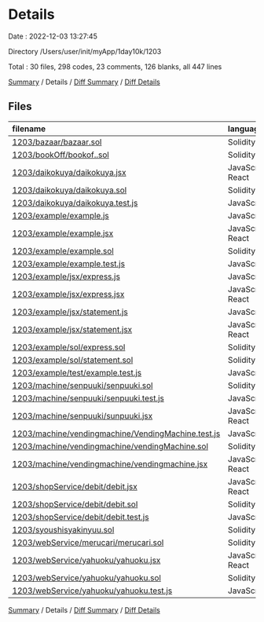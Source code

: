 # Details

Date : 2022-12-03 13:27:45

Directory /Users/user/init/myApp/1day10k/1203

Total : 30 files,  298 codes, 23 comments, 126 blanks, all 447 lines

[Summary](results.md) / Details / [Diff Summary](diff.md) / [Diff Details](diff-details.md)

## Files
| filename | language | code | comment | blank | total |
| :--- | :--- | ---: | ---: | ---: | ---: |
| [1203/bazaar/bazaar.sol](/1203/bazaar/bazaar.sol) | Solidity | 1 | 0 | 1 | 2 |
| [1203/bookOff/bookof..sol](/1203/bookOff/bookof..sol) | Solidity | 10 | 7 | 10 | 27 |
| [1203/daikokuya/daikokuya.jsx](/1203/daikokuya/daikokuya.jsx) | JavaScript React | 0 | 0 | 1 | 1 |
| [1203/daikokuya/daikokuya.sol](/1203/daikokuya/daikokuya.sol) | Solidity | 29 | 0 | 12 | 41 |
| [1203/daikokuya/daikokuya.test.js](/1203/daikokuya/daikokuya.test.js) | JavaScript | 0 | 0 | 1 | 1 |
| [1203/example/example.js](/1203/example/example.js) | JavaScript | 0 | 0 | 1 | 1 |
| [1203/example/example.jsx](/1203/example/example.jsx) | JavaScript React | 0 | 0 | 1 | 1 |
| [1203/example/example.sol](/1203/example/example.sol) | Solidity | 0 | 0 | 1 | 1 |
| [1203/example/example.test.js](/1203/example/example.test.js) | JavaScript | 0 | 0 | 1 | 1 |
| [1203/example/jsx/express.js](/1203/example/jsx/express.js) | JavaScript | 0 | 0 | 1 | 1 |
| [1203/example/jsx/express.jsx](/1203/example/jsx/express.jsx) | JavaScript React | 0 | 0 | 1 | 1 |
| [1203/example/jsx/statement.js](/1203/example/jsx/statement.js) | JavaScript | 0 | 0 | 1 | 1 |
| [1203/example/jsx/statement.jsx](/1203/example/jsx/statement.jsx) | JavaScript React | 10 | 0 | 5 | 15 |
| [1203/example/sol/express.sol](/1203/example/sol/express.sol) | Solidity | 0 | 0 | 1 | 1 |
| [1203/example/sol/statement.sol](/1203/example/sol/statement.sol) | Solidity | 0 | 0 | 1 | 1 |
| [1203/example/test/example.test.js](/1203/example/test/example.test.js) | JavaScript | 0 | 0 | 1 | 1 |
| [1203/machine/senpuuki/senpuuki.sol](/1203/machine/senpuuki/senpuuki.sol) | Solidity | 34 | 0 | 12 | 46 |
| [1203/machine/senpuuki/senpuuki.test.js](/1203/machine/senpuuki/senpuuki.test.js) | JavaScript | 22 | 0 | 6 | 28 |
| [1203/machine/senpuuki/sunpuuki.jsx](/1203/machine/senpuuki/sunpuuki.jsx) | JavaScript React | 26 | 0 | 12 | 38 |
| [1203/machine/vendingmachine/VendingMachine.test.js](/1203/machine/vendingmachine/VendingMachine.test.js) | JavaScript | 22 | 0 | 4 | 26 |
| [1203/machine/vendingmachine/vendingMachine.sol](/1203/machine/vendingmachine/vendingMachine.sol) | Solidity | 25 | 0 | 12 | 37 |
| [1203/machine/vendingmachine/vendingmachine.jsx](/1203/machine/vendingmachine/vendingmachine.jsx) | JavaScript React | 31 | 1 | 9 | 41 |
| [1203/shopService/debit/debit.jsx](/1203/shopService/debit/debit.jsx) | JavaScript React | 25 | 0 | 4 | 29 |
| [1203/shopService/debit/debit.sol](/1203/shopService/debit/debit.sol) | Solidity | 5 | 15 | 2 | 22 |
| [1203/shopService/debit/debit.test.js](/1203/shopService/debit/debit.test.js) | JavaScript | 12 | 0 | 6 | 18 |
| [1203/syoushisyakinyuu.sol](/1203/syoushisyakinyuu.sol) | Solidity | 18 | 0 | 8 | 26 |
| [1203/webService/merucari/merucari.sol](/1203/webService/merucari/merucari.sol) | Solidity | 0 | 0 | 1 | 1 |
| [1203/webService/yahuoku/yahuoku.jsx](/1203/webService/yahuoku/yahuoku.jsx) | JavaScript React | 0 | 0 | 1 | 1 |
| [1203/webService/yahuoku/yahuoku.sol](/1203/webService/yahuoku/yahuoku.sol) | Solidity | 28 | 0 | 8 | 36 |
| [1203/webService/yahuoku/yahuoku.test.js](/1203/webService/yahuoku/yahuoku.test.js) | JavaScript | 0 | 0 | 1 | 1 |

[Summary](results.md) / Details / [Diff Summary](diff.md) / [Diff Details](diff-details.md)
